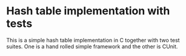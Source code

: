 # Hash table implementation with tests

This is a simple hash table implementation in C together with two test suites. One is a hand rolled simple framework and the other is CUnit.
